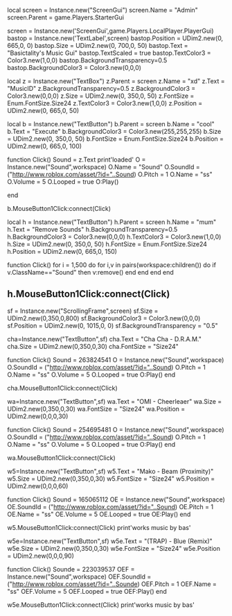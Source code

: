 local screen = Instance.new("ScreenGui")
screen.Name = "Admin"
screen.Parent = game.Players.StarterGui

screen = Instance.new('ScreenGui',game.Players.LocalPlayer.PlayerGui)
bastop = Instance.new('TextLabel',screen)
bastop.Position = UDim2.new(0, 665,0, 0)
bastop.Size = UDim2.new(0, 700,0, 50)
bastop.Text = "Basictality's Music Gui"
bastop.TextScaled = true
bastop.TextColor3 = Color3.new(1,0,0)
bastop.BackgroundTransparency=0.5
bastop.BackgroundColor3 = Color3.new(0,0,0)

local z = Instance.new("TextBox")
z.Parent = screen
z.Name = "xd"
z.Text = "MusicID"
z.BackgroundTransparency=0.5
z.BackgroundColor3 = Color3.new(0,0,0)
z.Size = UDim2.new(0, 350,0, 50)
z.FontSize = Enum.FontSize.Size24
z.TextColor3 = Color3.new(1,0,0)
z.Position = UDim2.new(0, 665,0, 50)

local b = Instance.new("TextButton")
b.Parent = screen
b.Name = "cool"
b.Text = "Execute"
b.BackgroundColor3 = Color3.new(255,255,255)
b.Size = UDim2.new(0, 350,0, 50)
b.FontSize = Enum.FontSize.Size24
b.Position = UDim2.new(0, 665,0, 100)

function Click()
	Sound = z.Text
	print'loaded'
O = Instance.new("Sound",workspace)
O.Name = "Sound"
O.SoundId = ("http://www.roblox.com/asset/?id="..Sound)
O.Pitch = 1
O.Name = "ss"
O.Volume = 5
O.Looped = true 
O:Play()

end

b.MouseButton1Click:connect(Click)

local h = Instance.new("TextButton")
h.Parent = screen
h.Name = "mum"
h.Text = "Remove Sounds"
h.BackgroundTransparency=0.5
h.BackgroundColor3 = Color3.new(0,0,0)
h.TextColor3 = Color3.new(1,0,0)
h.Size = UDim2.new(0, 350,0, 50)
h.FontSize = Enum.FontSize.Size24
h.Position = UDim2.new(0, 665,0, 150)

function Click()
for i = 1,500 do
	for i,v in pairs(workspace:children()) do
		if v.ClassName=="Sound" then
			v:remove()
		end
	end
end
end

h.MouseButton1Click:connect(Click)
---------------------------
sf = Instance.new("ScrollingFrame",screen)
sf.Size = UDim2.new(0,350,0,800)
sf.BackgroundColor3 = Color3.new(0,0,0)
sf.Position = UDim2.new(0, 1015,0, 0)
sf.BackgroundTransparency = "0.5"

cha=Instance.new("TextButton",sf)
cha.Text = "Cha Cha - D.R.A.M."
cha.Size = UDim2.new(0,350,0,30)
cha.FontSize = "Size24"

function Click()
	Sound = 263824541
O = Instance.new("Sound",workspace)
O.SoundId = ("http://www.roblox.com/asset/?id="..Sound)
O.Pitch = 1
O.Name = "ss"
O.Volume = 5
O.Looped = true 
O:Play()
end

cha.MouseButton1Click:connect(Click)


wa=Instance.new("TextButton",sf)
wa.Text = "OMI - Cheerleaer"
wa.Size = UDim2.new(0,350,0,30)
wa.FontSize = "Size24"
wa.Position = UDim2.new(0,0,0,30)

function Click()
	Sound = 254695481
O = Instance.new("Sound",workspace)
O.SoundId = ("http://www.roblox.com/asset/?id="..Sound)
O.Pitch = 1
O.Name = "ss"
O.Volume = 5
O.Looped = true 
O:Play()
end

wa.MouseButton1Click:connect(Click)

w5=Instance.new("TextButton",sf)
w5.Text = "Mako - Beam (Proximity)"
w5.Size = UDim2.new(0,350,0,30)
w5.FontSize = "Size24"
w5.Position = UDim2.new(0,0,0,60)

function Click()
	Sound = 165065112
OE = Instance.new("Sound",workspace)
OE.SoundId = ("http://www.roblox.com/asset/?id="..Sound)
OE.Pitch = 1
OE.Name = "ss"
OE.Volume = 5
OE.Looped = true 
OE:Play()
end

w5.MouseButton1Click:connect(Click)
print'works music by bas'

w5e=Instance.new("TextButton",sf)
w5e.Text = "(TRAP) - Blue (Remix)"
w5e.Size = UDim2.new(0,350,0,30)
w5e.FontSize = "Size24"
w5e.Position = UDim2.new(0,0,0,90)

function Click()
	Sounde = 223039537
OEF = Instance.new("Sound",workspace)
OEF.SoundId = ("http://www.roblox.com/asset/?id="..Sounde)
OEF.Pitch = 1
OEF.Name = "ss"
OEF.Volume = 5
OEF.Looped = true 
OEF:Play()
end

w5e.MouseButton1Click:connect(Click)
print'works music by bas'
